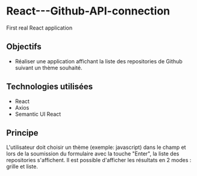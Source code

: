 # React---Github-API-connection
First real React application

## Objectifs
 - Réaliser une application affichant la liste des repositories de Github suivant un thème souhaité.

## Technologies utilisées
 - React
 - Axios
 - Semantic UI React

## Principe
L'utilisateur doit choisir un thème (exemple: javascript) dans le champ et lors de la soumission du formulaire avec la touche "Enter", la liste des repositories s'affichent.
Il est possible d'afficher les résultats en 2 modes : grille et liste.
